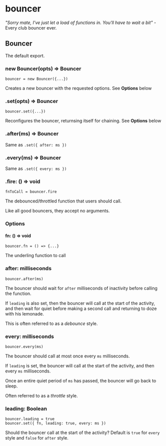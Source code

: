 # bouncer

_"Sorry mate, I've just let a load of functions in. You'll have to wait a bit"_ - Every club bouncer ever.

## Bouncer

The default export.

### new Bouncer(opts) => Bouncer
`bouncer = new Bouncer({...})`

Creates a new bouncer with the requested options. See **Options** below

### .set(opts) => Bouncer
`bouncer.set({...})`

Reconfigures the bouncer, returnsing itself for chaining. See **Options** below

### .after(ms) => Bouncer

Same as `.set({ after: ms })`

### .every(ms) => Bouncer

Same as `.set({ every: ms })`

### .fire: () => void
`fnToCall = bouncer.fire`

The debounced/throttled function that users should call.

Like all good bouncers, they accept no arguments.

### Options

#### fn: () => void
`bouncer.fn = () => {...}`

The underling function to call

### after: milliseconds
`bouncer.after(ms)`

The bouncer should wait for `after` milliseconds of inactivity before calling the function.

If `leading` is also set, then the bouncer will call at the start of the activity, and then wait for
quiet before making a second call and returning to doze with his lemonade.

This is often referred to as a *debounce* style.

### every: milliseconds

`bouncer.every(ms)`

The bouncer should call at most once every `ms` milliseconds.

If `leading` is set, the bouncer will call at the start of the activity, and then every `ms` milliseconds.

Once an entire quiet period of `ms` has passed, the bouncer will go back to sleep.

Often referred to as a *throttle* style.

### leading: Boolean
```
bouncer.leading = true
bouncer.set({ fn, leading: true, every: ms })
```

Should the bouncer call at the start of the activity? Default is `true` for `every` style and `false` for `after` style.
